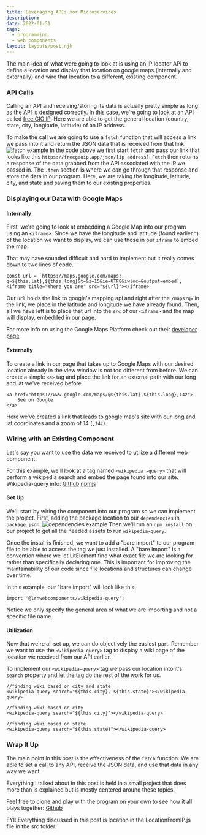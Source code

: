```yaml
---
title: Leveraging APIs for Microservices
description:
date: 2022-01-31
tags:
  - programming
  - web components
layout: layouts/post.njk
---
```

The main idea of what were going to look at is using an IP locator API to define a location and display that location on google maps (internally and externally) and wire that location to a different, existing component.

### API Calls
Calling an API and receiving/storing its data is actually pretty simple as long as the API is designed correctly. In this case, we're going to look at an API called [free GIO IP](https://freegeoip.app/). Here we are able to get the general location (country, state, city, longitude, latitude) of an IP address. 

To make the call we are going to use a `fetch` function that will access a link we pass into it and return the JSON data that is received from that link.
![fetch example](https://dev-to-uploads.s3.amazonaws.com/uploads/articles/skogvxelwvbpq37zxa2h.JPG)
In the code above we first start `fetch` and pass our link that looks like this `https://freegeoip.app/json/[ip address]`. `Fetch` then returns a response of the data grabbed from the API associated with the IP we passed in. The `.then` section is where we can go through that response and store the data in our program. Here, we are taking the longitude, latitude, city, and state and saving them to our existing properties.

### Displaying our Data with Google Maps
#### Internally
First, we're going to look at embedding a Google Map into our program using an `<iframe>`. Since we have the longitude and latitude (found earlier ^) of the location we want to display, we can use those in our `iframe` to embed the map.

That may have sounded difficult and hard to implement but it really comes down to two lines of code.
```
const url = `https://maps.google.com/maps?q=${this.lat},${this.long}&t=&z=15&ie=UTF8&iwloc=&output=embed`;
<iframe title="Where you are" src="${url}"></iframe>
```
Our `url` holds the link to google's mapping api and right after the `/maps?q=` in the link, we place in the latitude and longitude we have already found. Then, all we have left is to place that url into the `src` of our `<iframe>` and the map will display, embedded in our page.

For more info on using the Google Maps Platform check out their [developer page](https://developers.google.com/maps).

#### Externally
To create a link in our page that takes up to Google Maps with our desired location already in the view window is not too different from before. We can create a simple `<a>` tag and place the link for an external path with our long and lat we've received before.
```
<a href="https://www.google.com/maps/@${this.lat},${this.long},14z">
    See on Google
</a>
```
Here we've created a link that leads to google map's site with our long and lat coordinates and a zoom of 14 (`,14z`). 

### Wiring with an Existing Component
Let's say you want to use the data we received to utilize a different web component.

For this example, we'll look at a tag named `<wikipedia -query>` that will perform a wikipedia search and embed the page found into our site.
Wikipedia-query info: [Github](https://github.com/elmsln/lrnwebcomponents) [npmjs](https://www.npmjs.com/package/@lrnwebcomponents/wikipedia-query)

#### Set Up
We'll start by wiring the component into our program so we can implement the project. First, adding the package location to our `dependencies` in `package.json`.
![dependencies example](https://dev-to-uploads.s3.amazonaws.com/uploads/articles/smv1jgolq5mftnl3el5e.png)
Then we'll run an `npm install` on our project to get all the needed assets to run `wikipedia-query`.

Once the install is finished, we want to add a "bare import" to our program file to be able to access the tag we just installed. A "bare import" is a convention where we let LitElement find what exact file we are looking for rather than specifically declaring one. This is important for improving the maintainability of our code since file locations and structures can change over time.

In this example, our "bare import" will look like this:
```
import '@lrnwebcomponents/wikipedia-query';
```
Notice we only specify the general area of what we are importing and not a specific file name.

#### Utilization
Now that we're all set up, we can do objectively the easiest part. Remember we want to use the `<wikipedia-query>` tag to display a wiki page of the location we received from our API earlier. 

To implement our `<wikipedia-query>` tag we pass our location into it's `search` property and let the tag do the rest of the work for us. 
```
//finding wiki based on city and state
<wikipedia-query search="${this.city}, ${this.state}"></wikipedia-query>

//finding wiki based on city
<wikipedia-query search="${this.city}"></wikipedia-query>

//finding wiki based on state
<wikipedia-query search="${this.state}"></wikipedia-query>
```

### Wrap It Up
The main point in this post is the effectiveness of the `fetch` function. We are able to set a call to any API, receive the JSON data, and use that data in any way we want.

Everything I talked about in this post is held in a small project that does more than is explained but is mostly centered around these topics.

Feel free to clone and play with the program on your own to see how it all plays together: [Github](https://github.com/mwagnerPSU/ip-project)

FYI: Everything discussed in this post is location in the LocationFromIP.js file in the src folder.